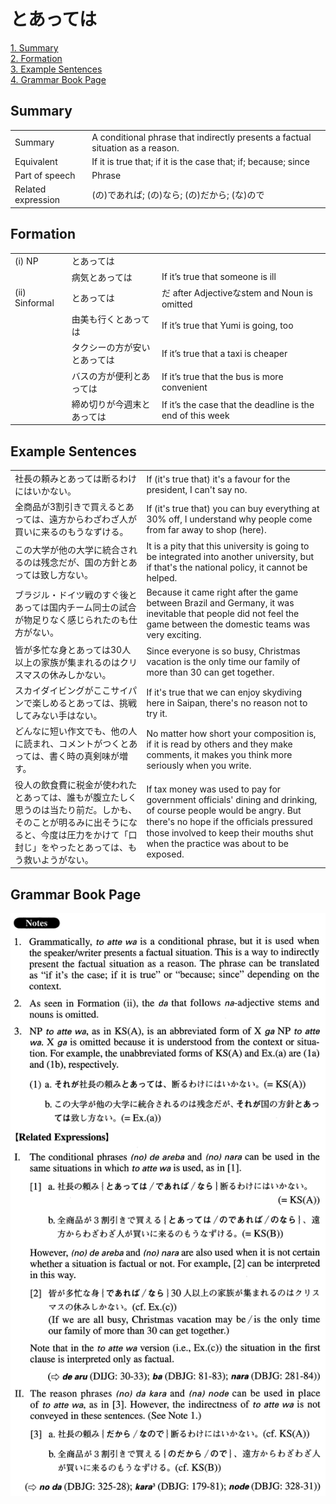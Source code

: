 # とあっては

[1. Summary](#summary)<br>
[2. Formation](#formation)<br>
[3. Example Sentences](#example-sentences)<br>
[4. Grammar Book Page](#grammar-book-page)<br>


## Summary

<table><tr>   <td>Summary</td>   <td>A conditional phrase that indirectly presents a factual situation as a reason.</td></tr><tr>   <td>Equivalent</td>   <td>If it is true that; if it is the case that; if; because; since</td></tr><tr>   <td>Part of speech</td>   <td>Phrase</td></tr><tr>   <td>Related expression</td>   <td>(の)であれば; (の)なら; (の)だから; (な)ので</td></tr></table>

## Formation

<table class="table"><tbody><tr class="tr head"><td class="td"><span class="numbers">(i)</span> <span class="bold">NP</span></td><td class="td"><span class="concept">とあっては</span></td><td class="td"></td></tr><tr class="tr"><td class="td"></td><td class="td"><span>病気</span><span class="concept">とあっては</span></td><td class="td"><span>If it’s true that someone is ill</span></td></tr><tr class="tr head"><td class="td"><span class="numbers">(ii)</span> <span class="bold">Sinformal</span></td><td class="td"><span class="concept">とあっては</span></td><td class="td"><span>だ after Adjectiveなstem and Noun is omitted</span></td></tr><tr class="tr"><td class="td"></td><td class="td"><span>由美も行く</span><span class="concept">とあっては</span></td><td class="td"><span>If it’s true that Yumi is going, too</span></td></tr><tr class="tr"><td class="td"></td><td class="td"><span>タクシーの方が安い</span><span class="concept">とあっては</span></td><td class="td"><span>If it’s true that a taxi is cheaper</span></td></tr><tr class="tr"><td class="td"></td><td class="td"><span>バスの方が便利</span><span class="concept">とあっては</span></td><td class="td"><span>If it’s true that the bus is more convenient</span></td></tr><tr class="tr"><td class="td"></td><td class="td"><span>締め切りが今週末</span><span class="concept">とあっては</span></td><td class="td"><span>If it’s the case that the deadline is the end of this week</span></td></tr></tbody></table>

## Example Sentences

<table><tr>   <td>社長の頼みとあっては断るわけにはいかない。</td>   <td>If (it's true that) it's a favour for the president, I can't say no.</td></tr><tr>   <td>全商品が3割引きで買えるとあっては、遠方からわざわざ人が買いに来るのもうなずける。</td>   <td>If (it's true that) you can buy everything at 30% off, I understand why people come from far away to shop (here).</td></tr><tr>   <td>この大学が他の大学に統合されるのは残念だが、国の方針とあっては致し方ない。</td>   <td>It is a pity that this university is going to be integrated into another university, but if that's the national policy, it cannot be helped.</td></tr><tr>   <td>ブラジル・ドイツ戦のすぐ後とあっては国内チーム同士の試合が物足りなく感じられたのも仕方がない。</td>   <td>Because it came right after the game between Brazil and Germany, it was inevitable that people did not feel the game between the domestic teams was very exciting.</td></tr><tr>   <td>皆が多忙な身とあっては30人以上の家族が集まれるのはクリスマスの休みしかない。</td>   <td>Since everyone is so busy, Christmas vacation is the only time our family of more than 30 can get together.</td></tr><tr>   <td>スカイダイビングがここサイパンで楽しめるとあっては、挑戦してみない手はない。</td>   <td>If it's true that we can enjoy skydiving here in Saipan, there's no reason not to try it.</td></tr><tr>   <td>どんなに短い作文でも、他の人に読まれ、コメントがつくとあっては、書く時の真剣味が増す。</td>   <td>No matter how short your composition is, if it is read by others and they make comments, it makes you think more seriously when you write.</td></tr><tr>   <td>役人の飲食費に税金が使われたとあっては、誰もが腹立たしく思うのは当たり前だ。しかも、そのことが明るみに出そうになると、今度は圧力をかけて「口封じ」をやったとあっては、もう救いようがない。</td>   <td>If tax money was used to pay for government officials' dining and drinking, of course people would be angry. But there's no hope if the ofﬁcials pressured those involved to keep their mouths shut when the practice was about to be exposed.</td></tr></table>

## Grammar Book Page

![](../img/Advancedとあっては.png)


